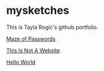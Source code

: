 # mysketches
This is Tayla Rogic's github portfolio. 

[Maze of Passwords](https://taylarogic.github.io/mysketches/MazeOfPasswords/)

[This Is Not A Website](https://taylarogic.github.io/mysketches/ThisIsNotAWebsite/)

[Hello World](https://taylarogic.github.io/mysketches/HelloWorld/)

